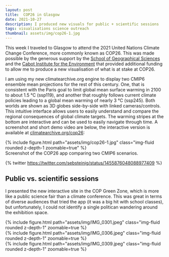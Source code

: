 ```yaml
---
layout: post
title:  COP26 in Glasgow
date: 2021-10-27
description: I produced new visuals for public + scientific sessions
tags: visualisations science outreach
thumbnail: assets/img/cop26-1.jpg
---
```


This week I traveled to Glasgow to attend the 2021 United Nations Climate Change Conference, more commonly known as COP26. This
was made possible by the generous support by the [School of Geographical Sciences](http://www.bristol.ac.uk/geography/) and the [Cabot Institute for the Environment](https://www.bristol.ac.uk/cabot/) 
that provided additional funding to allow me to produce a new visualisation of what is at stake at COP26. 

I am using my new climatearchive.org engine to display two CMIP6 ensemble mean projections for the rest of this century. One, that is consistent with the Paris goal to limit global mean surface warming in 2100 to about 1.5 °C (ssp119), and another that roughly follows current climate policies leading to a global mean warming of nearly 3 °C (ssp245). Both worlds are shown as 3D globes side-by-side with linked cameras/controls. This intuitive interface allows users to easily understand and compare the regional consequences of global climate targets. The warming stripes at the bottom are interactive and can be used to easily navigate through time. A screenshot and short demo video are below, the interactive version is available at [climatearchive.org/cop26](https://climatearchive.org/cop26.html):

<div class="row mt-3">
    <div class="col-sm mt-3 mt-md-0">
        {% include figure.html path="assets/img/cop26-1.jpg" class="img-fluid rounded z-depth-1 zoomable=true" %}
    </div>
</div>
<div class="caption">
    Screenshot of the COP26 app comparing two CMIP6 scenarios.
</div>

{% twitter https://twitter.com/sebsteinig/status/1455876048088977409 %}


## Public vs. scientific sessions
I presented the new interactive site in the COP Green Zone, which is more like a public science fair than a climate conference. This was great in terms of diverse audiences that tried the app (it was a big hit with school classes), but unfortunately, I could not identify a single politican wandering around the exhibition space. 

<div class="row mt-3">
    <div class="col-sm mt-3 mt-md-0">
        {% include figure.html path="assets/img/IMG_0301.jpeg" class="img-fluid rounded z-depth-1" zoomable=true %}
    </div>
    <div class="col-sm mt-3 mt-md-0">
        {% include figure.html path="assets/img/IMG_0306.jpeg" class="img-fluid rounded z-depth-1" zoomable=true %}
    </div>
    <div class="col-sm mt-3 mt-md-0">
        {% include figure.html path="assets/img/IMG_0309.jpeg" class="img-fluid rounded z-depth-1" zoomable=true %}
    </div>
</div>